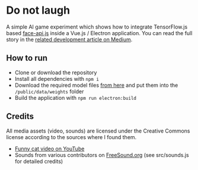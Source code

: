 # Do not laugh
A simple AI game experiment which shows how to integrate TensorFlow.js based [face-api.js](https://github.com/justadudewhohacks/face-api.js "face-api.js") inside a Vue.js / Electron application. You can read the full story in the [related development article on Medium](https://medium.com/@andreas.schallwig/do-not-laugh-a-simple-ai-powered-game-3e22ad0f8166?sk=d57f3cdaf45188a24110a02c48a5cbaa "Medium article").


## How to run
- Clone or download the repository
- Install all dependencies with `npm i`
- Download the required model files [from here](https://github.com/justadudewhohacks/face-api.js/tree/master/weights "from here") and put them into the `/public/data/weights` folder
- Build the application with `npm run electron:build`

## Credits
All media assets (video, sounds) are licensed under the Creative Commons license according to the sources where I found them.
- [Funny cat video on YouTube](https://www.youtube.com/watch?v=kcQi16Te4CY&t=178s "Funny cat video")
- Sounds from various contributors on [FreeSound.org](https://freesound.org/ "FreeSound.org") (see src/sounds.js for detailed credits)
